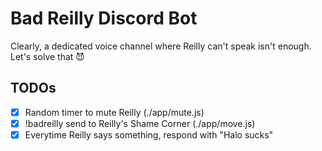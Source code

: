 # Bad Reilly Discord Bot

Clearly, a dedicated voice channel where Reilly can't speak isn't enough. Let's solve that 😈

## TODOs

- [x] Random timer to mute Reilly (./app/mute.js)
- [x] !badreilly send to Reilly's Shame Corner (./app/move.js)
- [x] Everytime Reilly says something, respond with "Halo sucks"
